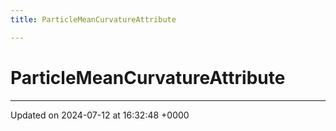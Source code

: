 ```yaml
---
title: ParticleMeanCurvatureAttribute

---
```


# ParticleMeanCurvatureAttribute





-------------------------------

Updated on 2024-07-12 at 16:32:48 +0000